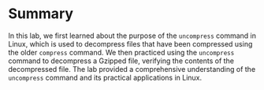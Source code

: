 # Summary

In this lab, we first learned about the purpose of the `uncompress` command in Linux, which is used to decompress files that have been compressed using the older `compress` command. We then practiced using the `uncompress` command to decompress a Gzipped file, verifying the contents of the decompressed file. The lab provided a comprehensive understanding of the `uncompress` command and its practical applications in Linux.

